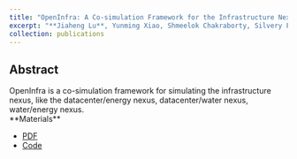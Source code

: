 ```yaml
---
title: "OpenInfra: A Co-simulation Framework for the Infrastructure Nexus"
excerpt: "**Jiaheng Lu**, Yunming Xiao, Shmeelok Chakraborty, Silvery Fu, Yoon Sung Ji, Ang Chen, Mosharaf Chowdhury, Nalini Rao, Sylvia Ratnasamy, Xinyu Wang. <br>*HotInfra (SOSP Workshop)*, 2024"
collection: publications
---
```


<h2>Abstract</h2>
OpenInfra is a co-simulation framework for simulating the infrastructure nexus, like the datacenter/energy nexus, datacenter/water nexus, water/energy nexus.

<br>
**Materials**
<ul>
<li><a href="https://hotinfra24.github.io/">PDF</a></li>
<li><a href="https://github.com/JhengLu/OpenInfra">Code</a></li>
</ul>

